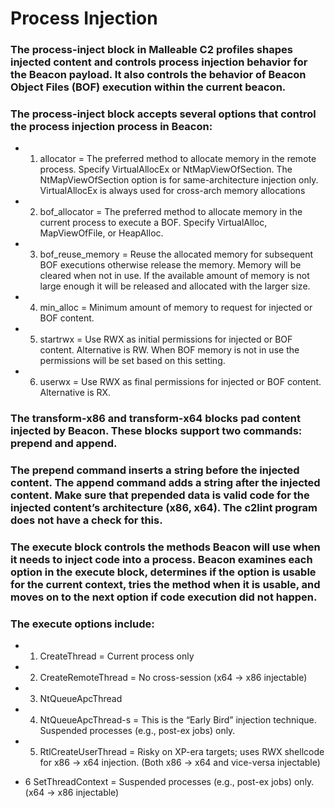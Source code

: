 # Process Injection

### The process-inject block in Malleable C2 profiles shapes injected content and controls process injection behavior for the Beacon payload. It also controls the behavior of Beacon Object Files (BOF) execution within the current beacon.

### The process-inject block accepts several options that control the process injection process in Beacon:

 - 1) allocator = The preferred method to allocate memory in the remote process. Specify VirtualAllocEx or NtMapViewOfSection. The NtMapViewOfSection option is for same-architecture injection only. VirtualAllocEx is always used for cross-arch memory allocations

 - 2) bof_allocator = The preferred method to allocate memory in the current process to execute a BOF. Specify VirtualAlloc, MapViewOfFile, or HeapAlloc.

 - 3) bof_reuse_memory = Reuse the allocated memory for subsequent BOF executions otherwise release the memory. Memory will be cleared when not in use. If the available amount of memory is not large enough it will be released and allocated with the larger size.

 - 4) min_alloc = Minimum amount of memory to request for injected or BOF content.

 - 5) startrwx = Use RWX as initial permissions for injected or BOF content. Alternative is RW. When BOF memory is not in use the permissions will be set based on this setting.

 - 6) userwx = Use RWX as final permissions for injected or BOF content. Alternative is RX.

### The transform-x86 and transform-x64 blocks pad content injected by Beacon. These blocks support two commands: prepend and append.

### The prepend command inserts a string before the injected content. The append command adds a string after the injected content. Make sure that prepended data is valid code for the injected content’s architecture (x86, x64). The c2lint program does not have a check for this.

### The execute block controls the methods Beacon will use when it needs to inject code into a process. Beacon examines each option in the execute block, determines if the option is usable for the current context, tries the method when it is usable, and moves on to the next option if code execution did not happen. 

### The execute options include:

 - 1) CreateThread = Current process only
  
 - 2) CreateRemoteThread = No cross-session (x64 -> x86 injectable)
  
 - 3) NtQueueApcThread
  
 - 4) NtQueueApcThread-s = This is the “Early Bird” injection technique. Suspended processes (e.g., post-ex jobs) only.

 - 5) RtlCreateUserThread = Risky on XP-era targets; uses RWX shellcode for x86 -> x64 injection. (Both x86 -> x64 and vice-versa injectable)
  
 - 6 SetThreadContext =  Suspended processes (e.g., post-ex jobs) only. (x64 -> x86 injectable)
